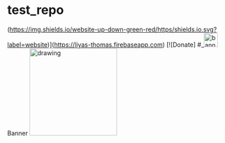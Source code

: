 # test_repo

(https://img.shields.io/website-up-down-green-red/https/shields.io.svg?label=website)](https://liyas-thomas.firebaseapp.com) [![Donate]
#_<img src="icons/icon-48x48.png" alt="banner" width="32"> Banner
<img src="drawing.jpg" alt="drawing" width="200"/>

